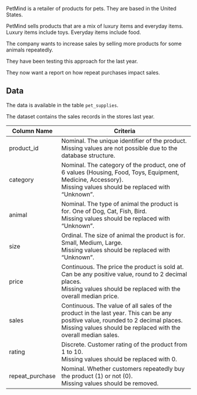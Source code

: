 PetMind is a retailer of products for pets. They are based in the United States.

PetMind sells products that are a mix of luxury items and everyday items. Luxury items include toys. Everyday items include food.

The company wants to increase sales by selling more products for some animals repeatedly. 

They have been testing this approach for the last year. 

They now want a report on how repeat purchases impact sales. 

## Data

The data is available in the table `pet_supplies`.

The dataset contains the sales records in the stores last year. 

| Column Name | Criteria                                                |
|-------------|---------------------------------------------------------|
|product_id | Nominal. The unique identifier of the product. </br>Missing values are not possible due to the database structure.|
| category | Nominal. The category of the product, one of 6 values (Housing, Food, Toys, Equipment, Medicine, Accessory). </br>Missing values should be replaced with “Unknown”. |
| animal | Nominal. The type of animal the product is for. One of Dog, Cat, Fish, Bird. </br>Missing values should be replaced with “Unknown”. |
| size | Ordinal. The size of animal the product is for. Small, Medium, Large. </br>Missing values should be replaced with “Unknown”.|
| price | Continuous. The price the product is sold at. Can be any positive value, round to 2 decimal places. </br>Missing values should be replaced with the overall median price. |
| sales | Continuous. The value of all sales of the product in the last year. This can be any positive value, rounded to 2 decimal places. </br>Missing values should be replaced with the overall median sales. |
| rating | Discrete. Customer rating of the product from 1 to 10. </br>Missing values should be replaced with 0. |
| repeat_purchase | Nominal. Whether customers repeatedly buy the product (1) or not (0). </br>Missing values should be removed. |
